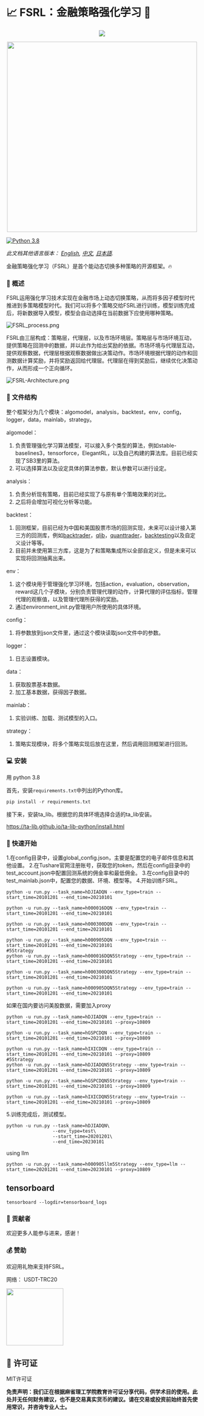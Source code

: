 # 📈 FSRL：金融策略强化学习 🤖

<p align="center">
  <a href="https://skillicons.dev">
    <img src="https://skillicons.dev/icons?i=python,github,pytorch,tensorflow" />
  </a>
</p>

<div align="center">
    <img src="img/FSRL-cat.png" width="500">
</div>

[![Python 3.8](https://img.shields.io/badge/python-3.8-blue.svg)](https://www.python.org/downloads/release/python-380/)

*此文档其他语言版本： [English](readme.md), [中文](readme_zh.md), [日本語](readme_ja.md).*

金融策略强化学习（FSRL）是首个能动态切换多种策略的开源框架。🔥

### 📘 概述

FSRL运用强化学习技术实现在金融市场上动态切换策略，从而将多因子模型时代推进到多策略模型时代。我们可以将多个策略交给FSRL进行训练，模型训练完成后，将新数据导入模型，模型会自动选择在当前数据下应使用哪种策略。

![FSRL_process.png](img%2FFSRL_process.png)

FSRL由三层构成：策略层，代理层，以及市场环境层。策略层与市场环境互动，提供策略在回测中的数据，并以此作为给出奖励的依据。市场环境与代理层互动，提供观察数据，代理层根据观察数据做出决策动作。市场环境根据代理的动作和回测数据计算奖励，并将奖励返回给代理层。代理层在得到奖励后，继续优化决策动作，从而形成一个正向循环。

![FSRL-Architecture.png](img%2FFSRL-Architecture.png)

### 📁 文件结构

整个框架分为几个模块：algomodel，analysis，backtest，env，config，logger，data，mainlab，strategy。

algomodel：

1. 负责管理强化学习算法模型，可以接入多个类型的算法，例如stable-baselines3，tensorforce，ElegantRL，以及自己构建的算法库。目前已经实现了SB3里的算法。
2. 可以选择算法以及设定具体的算法参数，默认参数可以进行设定。

analysis：

1. 负责分析现有策略，目前已经实现了与原有单个策略效果的对比。
2. 之后将会增加可视化分析等功能。

backtest：

1. 回测框架，目前已经为中国和美国股票市场的回测实现，未来可以设计接入第三方的回测库，例如[backtrader](https://github.com/mementum/backtrader)，[qlib](https://github.com/microsoft/qlib)，[quanttrader](https://github.com/letianzj/quanttrader)，[backtesting](https://github.com/kernc/backtesting.py)以及自定义设计等等。
2. 目前并未使用第三方库，这是为了和策略集成所以全部自定义，但是未来可以实现将回测抽离出来。

env：

1. 这个模块用于管理强化学习环境，包括action，evaluation，observation，reward这几个子模块，分别负责管理代理的动作，计算代理的评估指标，管理代理的观察值，以及管理代理所获得的奖励。
2. 通过environment_init.py管理用户所使用的具体环境。

config：

1. 将参数放到json文件里，通过这个模块读取json文件中的参数。

logger：

1. 日志设置模块。

data：

1. 获取股票基本数据。
2. 加工基本数据，获得因子数据。

mainlab：

1. 实验训练、加载、测试模型的入口。

strategy：

1. 策略实现模块，将多个策略实现后放在这里，然后调用回测框架进行回测。

### 💻 安装
用 python 3.8

首先，安装`requirements.txt`中列出的Python库。
```python
pip install -r requirements.txt
```
接下来，安装ta_lib。根据您的具体环境选择合适的ta_lib安装。

https://ta-lib.github.io/ta-lib-python/install.html



### 🚀 快速开始
1.在config目录中，设置global_config.json，主要是配置您的电子邮件信息和其他设置。
2.在Tushare官网注册账号，获取您的token，然后在config目录中的test_account.json中配置回测系统的佣金率和最低佣金。
3.在config目录中的test_mainlab.json中，配置您的数据、环境、模型等。
4.开始训练FSRL。
```shell
python -u run.py --task_name=hDJIADQN --env_type=train --start_time=20101201 --end_time=20210101

python -u run.py --task_name=h000016DQN --env_type=train --start_time=20101201 --end_time=20210101

python -u run.py --task_name=h000300DQN --env_type=train --start_time=20101201 --end_time=20210101

python -u run.py --task_name=h000905DQN --env_type=train --start_time=20101201 --end_time=20210101
#5Strategy
python -u run.py --task_name=h000016DQN5Strategy --env_type=train --start_time=20101201 --end_time=20210101

python -u run.py --task_name=h000300DQN5Strategy --env_type=train --start_time=20101201 --end_time=20210101

python -u run.py --task_name=h000905DQN5Strategy --env_type=train --start_time=20101201 --end_time=20210101

```
如果在国内要访问美股数据，需要加入proxy
```shell
python -u run.py --task_name=hDJIADQN --env_type=train --start_time=20101201 --end_time=20210101 --proxy=10809

python -u run.py --task_name=hGSPCDQN --env_type=train --start_time=20101201 --end_time=20210101 --proxy=10809

python -u run.py --task_name=hIXICDQN --env_type=train --start_time=20101201 --end_time=20210101 --proxy=10809
#5Strategy
python -u run.py --task_name=hDJIADQN5Strategy --env_type=train --start_time=20101201 --end_time=20210101 --proxy=10809

python -u run.py --task_name=hGSPCDQN5Strategy --env_type=train --start_time=20101201 --end_time=20210101 --proxy=10809

python -u run.py --task_name=hIXICDQN5Strategy --env_type=train --start_time=20101201 --end_time=20210101 --proxy=10809
```
5.训练完成后，测试模型。
```shell
python -u run.py --task_name=hDJIADQN\
                 --env_type=test\
                 --start_time=20201201\
                 --end_time=20230101
```
using llm
```shell
python -u run.py --task_name=h000905llm5Strategy --env_type=llm --start_time=20201201 --end_time=20230101 --proxy=10809
```
## tensorboard
```shell
tensorboard --logdir=tensorboard_logs
```
### 👥 贡献者

欢迎更多人能参与进来，感谢！

### 💰 赞助

欢迎用礼物来支持FSRL。

网络： USDT-TRC20

<img src="img/USDT-TRC20.jpg" width="150" height="150">

## 📝 许可证

MIT许可证

**免责声明：我们正在根据麻省理工学院教育许可证分享代码，供学术目的使用。此处并无任何财务建议，也不是交易真实货币的建议。请在交易或投资前始终首先使用常识，并咨询专业人士。**
